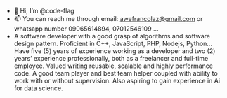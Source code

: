 - 👋 Hi, I’m @code-flag
- 📫 You can reach me through email: awefrancolaz@gmail.com or whatsapp number 09065614894, 07012546109 ...
- A software developer with a good grasp of algorithms and software design pattern. Proficient in C++, JavaScript, PHP, Nodejs, Python... Have five (5) years of experience working as a developer and two (2) years’ experience professionally, both as a freelancer and full-time employee. Valued writing reusable, scalable and highly performance code. A good team player and best team helper coupled with ability to work with or without supervision. Also aspiring to gain experience in Ai for data science.

